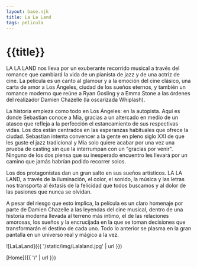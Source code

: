 ```yaml
---
layout: base.njk
title: La La Land
tags: pelicula
---
```


# {{title}}

LA LA LAND nos lleva por un exuberante recorrido musical a través del romance que cambiará la vida de un pianista de jazz y de una actriz de cine. La película es un canto al glamour y a la emoción del cine clásico, una carta de amor a Los Ángeles, ciudad de los sueños eternos, y también un romance moderno que reúne a Ryan Gosling y a Emma Stone a las órdenes del realizador Damien Chazelle (la oscarizada Whiplash).

La historia empieza como todo en Los Ángeles: en la autopista. Aquí es donde Sebastian conoce a Mia, gracias a un altercado en medio de un atasco que refleja a la perfección el estancamiento de sus respectivas vidas. Los dos están centrados en las esperanzas habituales que ofrece la ciudad. Sebastian intenta convencer a la gente en pleno siglo XXI de que les guste el jazz tradicional y Mia solo quiere acabar por una vez una prueba de casting sin que la interrumpan con un "gracias por venir". Ninguno de los dos piensa que su inesperado encuentro les llevará por un camino que jamás habrían podido recorrer solos.

Los dos protagonistas dan un gran salto en sus sueños artísticos. LA LA LAND, a través de la iluminación, el color, el sonido, la música y las letras nos transporta al éxtasis de la felicidad que todos buscamos y al dolor de las pasiones que nunca se olvidan.

A pesar del riesgo que esto implica, la película es un claro homenaje por parte de Damien Chazelle a las leyendas del cine musical, dentro de una historia moderna llevada al terreno más íntimo, el de las relaciones amorosas, los sueños y la encrucijada en la que se toman decisiones que transformarán el destino de cada uno. Todo lo anterior se plasma en la gran pantalla en un universo real y mágico a la vez.

![LaLaLand]({{ '/static/img/Lalaland.jpg' | url }})


[Home]({{ '/' | url }})
